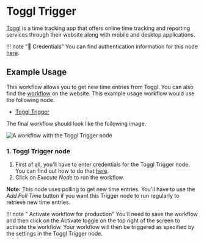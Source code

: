 # Toggl Trigger

[Toggl](https://toggl.com/) is a time tracking app that offers online time tracking and reporting services through their website along with mobile and desktop applications.

!!! note "🔑 Credentials"
    You can find authentication information for this node [here](/workflow/integrations/credentials/toggl/).



## Example Usage

This workflow allows you to get new time entries from Toggl. You can also find the [workflow](https://WF².io/workflows/517) on the website. This example usage workflow would use the following node.
- [Toggl Trigger]()

The final workflow should look like the following image.

![A workflow with the Toggl Trigger node](/_images/integrations/trigger-nodes/toggltrigger/workflow.png)


### 1. Toggl Trigger node

1. First of all, you'll have to enter credentials for the Toggl Trigger node. You can find out how to do that [here](/workflow/integrations/credentials/toggl/).
2. Click on *Execute Node* to run the workflow.

**Note:** This node uses polling to get new time entries. You'll have to use the *Add Poll Time* button if you want this Trigger node to run regularly to retrieve new time entries.

!!! note " Activate workflow for production"
    You'll need to save the workflow and then click on the Activate toggle on the top right of the screen to activate the workflow. Your workflow will then be triggered as specified by the settings in the Toggl Trigger node.

